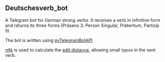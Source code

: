 ## Deutschesverb_bot


A Telegram bot for German strong verbs. It receives a verb in infinitive form and returns its three forms (Präsens 3. Person Singular, Präteritum, Partizip II).


The bot is written using [pyTelegramBotAPI](https://pypi.org/project/pyTelegramBotAPI/)

[nltk](https://www.nltk.org/) is used to calculate the [edit distance](https://en.wikipedia.org/wiki/Edit_distance), allowing small typos in the sent verb.
